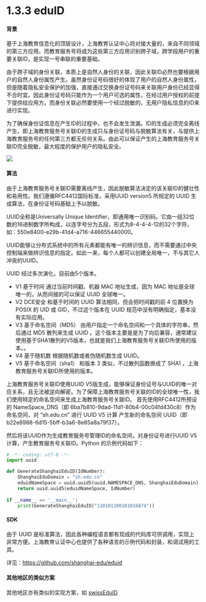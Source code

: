 # 1.3.3 eduID

#### 背景
基于上海教育信息化的顶层设计，上海教育认证中心将对接大量的，来自不同领域的第三方应用。而教育服务号将成为这些第三方应用识别跨子域，跨学段用户的重要关联ID，是实现一号串联的重要基础。

由于跨子域的身份关联，本质上是自然人身份的关联，因此关联ID必然也要根据用户的自然人身份属性产生。虽然身份证号码很好的体现了用户的自然人身份属性，但是随着隐私安全保护的加强，直接通过交换身份证号码来关联用户身份已经显得不合时宜。因此身份证号码只能作为一个用户可选的属性，在经过用户授权的前提下提供给应用方。而身份关联必然要使用一个经过脱敏的，无用户隐私信息的ID来进行实现。

为了确保身份证信息在产生ID的过程中，也不会发生泄漏。ID的生成必须完全离线产生，即上海教育服务号关联ID的生成只与身份证号码与脱敏算法有关，与提供上海教育服务号的任何第三方都无任何关系。由此可以保证产生的上海教育服务号关联ID完全脱敏，最大程度的保护用户的隐私安全。

![](https://eac.cloud.sh.edu.cn/images/eduid.png)

#### 算法
由于上海教育服务号关联ID需要离线产生，因此脱敏算法决定的该关联ID的健壮性和易用性。我们遵循RFC4412国际标准，采用UUID version5 所规定的 UUID 生成算法，在身份证号码基础上予以脱敏。

UUID全称是Universally Unique Identifier，即通用唯一识别码。它由一组32位数的16进制数字所构成，以连字号分为五段，形式为8-4-4-4-12的32个字符，如：550e8400-e29b-41d4-a716-446655440000。

UUID能够让分布式系统中的所有元素都能有唯一的辨识信息，而不需要通过中央控制端来做辨识信息的指定。如此一来，每个人都可以创建全局唯一，不与其它人冲突的UUID。

UUID 经过多次演化，目前由5个版本。
- V1 基于时间
通过当前时间戳、机器 MAC 地址生成，因为 MAC 地址是全球唯一的，从而间接的可以保证 UUID 全球唯一。
- V2 DCE安全
和基于时间的 UUID 算法相同，但会把时间戳的前 4 位置换为 POSIX 的 UID 或 GID，不过这个版本在 UUID 规范中没有明确指定，基本没有实际应用。
- V3 基于命名空间（MD5）
由用户指定一个命名空间和一个具体的字符串，然后通过 MD5 散列来生成 UUID 。这个版本主要是是为了向后兼容，通常建议使用基于SHA1散列的V5版本，也就是我们上海教育服务号关联ID所使用的版本。。
- V4 基于随机数
根据随机数或者伪随机数生成 UUID。
- V5 基于命名空间（sha1）
和版本 3 类似，不过散列函数换成了 SHA1 。上海教育服务号关联ID所使用的版本。

上海教育服务号关联ID使用UUID V5版生成，能够保证身份证号与UUID的唯一对应关系，且无法被逆向解密。为了保障上海教育服务号关联的ID的全球唯一性，我们使用特定的命名空间来生成上海教育服务号关联ID。
首先使用RFC4412所预设的 NameSpace_DNS（即 6ba7b810-9dad-11d1-80b4-00c04fd430c8）作为命名空间，对 “sh.edu.cn” 进行 UUID V5 计算
产生新的命名空间 UUID（即 b22e8988-6d15-5bff-b3a6-8e85a8a79f37）。

然后将该UUID作为生成教育服务号管理ID的命名空间，对身份证号进行UUID V5计算，产生教育服务号关联ID。Python 的示例代码如下：
```python
# -*- coding: utf-8 -*-
import uuid

def GenerateShanghaiEduID(IdNumber):
    ShanghaiEduDomain = "sh.edu.cn"
    eduidNameSpace = uuid.uuid5(uuid.NAMESPACE_DNS, ShanghaiEduDomain)
    return uuid.uuid5(eduidNameSpace, IdNumber)
    
if __name__ == '__main__':
    print(GenerateShanghaiEduID("110101200101016874"))

```

#### SDK
由于 UUID 是标准算法，因此各种编程语言都有现成的代码库可供调用，实现上非常方便。上海教育认证中心也提供了各种语言的示例代码和封装，和调试用的工具。

详见：https://github.com/shanghai-edu/eduid

#### 其他地区的类似方案
其他地区亦有类似的实现方案，如 [swissEduID](https://www.switch.ch/aai/support/documents/attributes/swisseduid/)